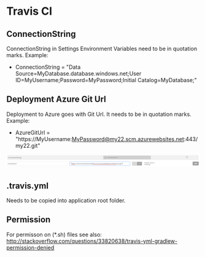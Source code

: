 # Travis CI

## ConnectionString
ConnectionString in Settings Environment Variables need to be in quotation marks. Example:
* ConnectionString = "Data Source=MyDatabase.database.windows.net;User ID=MyUsername;Password=MyPassword;Initial Catalog=MyDatabase;"

## Deployment Azure Git Url
Deployment to Azure goes with Git Url. It needs to be in quotation marks. Example:
* AzureGitUrl = "https://MyUsername:MyPassword@my22.scm.azurewebsites.net:443/my22.git"

![alt tag](Doc/EnvironmentVariable.png)

## .travis.yml
Needs to be copied into application root folder.

## Permission
For permisson on (*.sh) files see also: http://stackoverflow.com/questions/33820638/travis-yml-gradlew-permission-denied